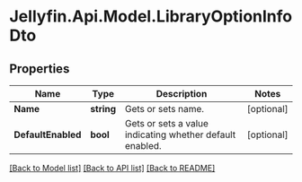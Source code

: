 
# Jellyfin.Api.Model.LibraryOptionInfoDto

## Properties

Name | Type | Description | Notes
------------ | ------------- | ------------- | -------------
**Name** | **string** | Gets or sets name. | [optional] 
**DefaultEnabled** | **bool** | Gets or sets a value indicating whether default enabled. | [optional] 

[[Back to Model list]](../README.md#documentation-for-models)
[[Back to API list]](../README.md#documentation-for-api-endpoints)
[[Back to README]](../README.md)

